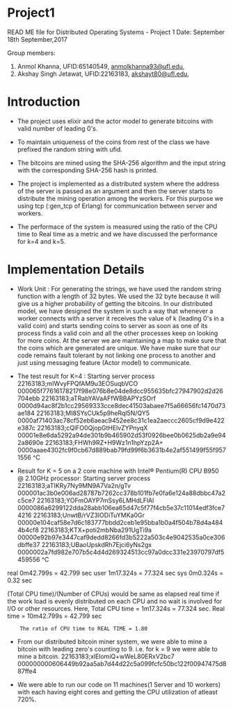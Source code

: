 # Project1
READ ME file for Distributed Operating Systems - Project 1
Date: September 18th September,2017

Group members:

1. Anmol Khanna, UFID:65140549, anmolkhanna93@ufl.edu,
2. Akshay Singh Jetawat, UFID:22163183, akshayt80@ufl.edu,

# Introduction

- The project uses elixir and the actor model to generate bitcoins with valid number of leading 0's.

- To maintain uniqueness of the coins from rest of the class we have prefixed the random string
with ufid.

- The bitcoins are mined using the SHA-256 algorithm and the input string with the corresponding
SHA-256 hash is printed.

- The project is implemented as a distributed system where the address of the server is passed as an
argument and then the server starts to distribute the mining operation among the workers. For this
purpose we using tcp (:gen_tcp of Erlang) for communication between server and workers.

- The performace of the system is measured using the ratio of the CPU time to Real time as a metric
and we have discussed the performance for k=4 and k=5.

# Implementation Details

- Work Unit :
For generating the strings, we have used the random string function with a length of 32 bytes. We
used the 32 byte because it will give us a higher probability of getting the bitcoins. In our
distributed model, we have designed the system in such a way that whenever a worker connects with a
server it receives the value of k (leading 0's in a valid coin) and starts sending coins to server
as soon as one of its process finds a valid coin and all the other processes keep on looking for
more coins. At the server we are maintaining a map to make sure that the coins which are generated
are unique. We have make sure that our code remains fault tolerant by not linking one process to
another and just using messaging feature (Actor model) to communicate.

- The test result for K=4 :
Starting server process
22163183;mIWvyFPQfAM9u3EOSuqbVCO    000065f77616178217f98e076b8e04de8dcc955635bfc27947902d2d26704ebb
22163183;aTRabYAVaAFfWBBAPYzSOrf    0000d94ac8f2b1cc29569333cce8dec41503abaee7f5a66656fc1470d73ae184
22163183;MI8SYsCUk5p9heRql5N/QY5    0000af71403ac78cf52eb6aeac9452ee8c31c1ea2aeccc2605cf9d9e422e387c
22163183;cQlFO0QjopGtHElvZYPnyqX    00001e8e6da5292a94de301b9b465902d53f0926bee0b0625db2a9e942a8690e
22163183;FHWh9RZ+H9Wz1n1hpYzp2A+    0000aaae4302fc9f0cb67d889bab79fd99f6b3631b4e2af551499f55f9571556
^C

- Result for K = 5 on a 2 core machine with Intel® Pentium(R) CPU B950 @ 2.10GHz processor:
Starting server process
22163183;aTIKRy7Ny9MN9A7Va2n/gTv    000001ac3b0e006ad28787b7262cc378b101fb7e0fa6e124a88dbbc47a2c5ce7
22163183;YOFmOAYP7mSsy6LMHdLFlAl    0000086a6299122dda28abb106ea65d47c5f77f4cb5e37c11014edf3fce74216
22163183;UnwtB/rVZ3IODiTuYMKa0Gr    00000e104caf58e7d6c183777bbdd2ceb1e95bba1b0a4f504b78d4a4844b4cf8
22163183;KTX+poti2mbNba291UgTi9a    00000e92b97e3447caf9dedd8266fd3b5222a503c4e9042535a0ce306dbffe37
22163183;UBaoUpskdRh7Ejci6yNs2gx    0000002a7fd982e707b5c4d4d269324513cc97a0dcc331e23970797df5459556
^C

real    0m42.799s = 42.799 sec
user    1m17.324s = 77.324 sec
sys     0m0.324s = 0.32 sec

(Total CPU time)/(Number of CPUs) would be same as elapsed real time if the work load is evenly
distributed on each CPU and no wait is involved for I/O or other resources.
		Here, Total CPU time = 1m17.324s = 77.324 sec.
		Real time = 10m42.799s = 42.799 sec
		
		The ratio of CPU time to REAL TIME = 1.80
		

- From our distributed bitcoin miner system, we were able to mine a bitcoin with leading zero's
counting to 9. i.e. for k = 9 we were able to mine a bitcoin.
22163183;xlElomiQ+wWeL80ERxV2bc7    000000000606449b92aa5ab7d44d22c5a099fcfc50bc122f00947475d887ffe4

- We were able to run our code on 11 machines(1 Server and 10 workers) with each having eight cores
and getting the CPU utilization of atleast 720%.
